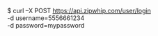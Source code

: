 $ curl –X POST https://api.zipwhip.com/user/login \
-d username=5556661234 \
-d password=mypassword
